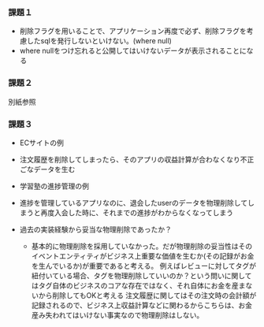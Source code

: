 ### 課題１
- 削除フラグを用いることで、アプリケーション再度で必ず、削除フラグを考慮したsqlを発行しないといけない。(where null)
- where nullをつけ忘れると公開してはいけないデータが表示されることになる
### 課題２
別紙参照

### 課題３
- ECサイトの例
 - 注文履歴を削除してしまったら、そのアプリの収益計算が合わなくなり不正ごなデータを生む

 - 学習塾の進捗管理の例
  - 進捗を管理しているアプリなのに、退会したuserのデータを物理削除してしまうと再度入会した時に、それまでの進捗がわからなくなってしまう

- 過去の実装経験から妥当な物理削除であったか？
  - 基本的に物理削除を採用していなかった。だが物理削除の妥当性はそのイベントエンティティがビジネス上重要な価値を生むか(その記録がお金を生んでいるか)が重要であると考える。
  例えばレビューに対してタグが紐付いている場合、タグを物理削除していいのか？という問いに関してはタグ自体のビジネスのコアな存在ではなく、それ自体にお金を産まないから削除してもOKと考える
  注文履歴に関してはその注文時の会計額が記録されるので、ビジネス上収益計算などに関わるからこちらは、お金産み失われてはいけない事実なので物理削除はしない。
